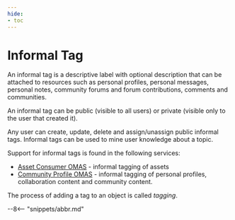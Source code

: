 ```yaml
---
hide:
- toc
---
```


<!-- SPDX-License-Identifier: CC-BY-4.0 -->
<!-- Copyright Contributors to the ODPi Egeria project. -->

# Informal Tag

An informal tag is a descriptive label with optional description that can be
attached to resources such as personal profiles, personal messages, personal notes,
community forums and forum contributions, comments and communities.

An informal tag can be public (visible to all users) or private (visible only to the user that created it).

Any user can create, update, delete and assign/unassign public informal tags.  Informal tags can be used to mine user knowledge about a topic.

Support for informal tags is found in the following services:

  * [Asset Consumer OMAS](/services/omas/asset-consumer/overview) - informal tagging of assets
  * [Community Profile OMAS](/services/omas/community-profile/overview) - informal tagging of personal profiles, collaboration content and community content.

The process of adding a tag to an object is called *tagging*.


--8<-- "snippets/abbr.md"